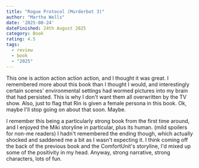 ```yaml
---
title: "Rogue Protocol (Murderbot 3)"
author: "Martha Wells"
date: '2025-08-24'
dateFinished: 24th August 2025
category: Book
rating: 4.5
tags:
  - review
  - book
  - "2025"
---
```


This one is action action action action, and I thought it was great. I remembered more about this book than I thought I would, and interestingly certain scenes' environmental settings had wormed pictures into my brain that had persisted. This is why I don't want them all overwritten by the TV show. Also, just to flag that Rin is given a female persona in this book. Ok, maybe I'll stop going on about that soon. Maybe.

I remember this being a particularly strong book from the first time around, and I enjoyed the Miki storyline in particular, plus its human. (mild spoilers for non-me readers) I hadn't remembered the ending though, which actually shocked and saddened me a bit as I wasn't expecting it. I think coming off the back of the previous book and the ComfortUnit's storyline, I'd mixed up some of the positivity in my head. Anyway, strong narrative, strong characters, lots of fun.